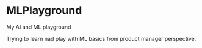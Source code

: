 # MLPlayground
My AI and ML playground

Trying to learn nad play with ML basics from product manager perspective.
